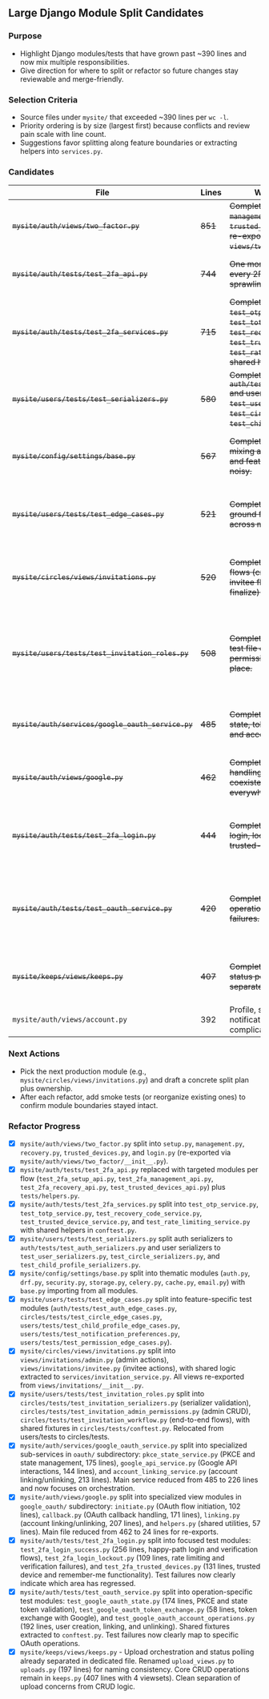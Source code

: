 ## Large Django Module Split Candidates

### Purpose
- Highlight Django modules/tests that have grown past ~390 lines and now mix multiple responsibilities.
- Give direction for where to split or refactor so future changes stay reviewable and merge-friendly.

### Selection Criteria
- Source files under `mysite/` that exceeded ~390 lines per `wc -l`.
- Priority ordering is by size (largest first) because conflicts and review pain scale with line count.
- Suggestions favor splitting along feature boundaries or extracting helpers into `services.py`.

### Candidates

| File | Lines | Why It Feels Overgrown | Suggested Refactor |
| --- | --- | --- | --- |
| ~~`mysite/auth/views/two_factor.py`~~ | ~~851~~ | ~~Completed: split into `setup.py`, `management.py`, `recovery.py`, `trusted_devices.py`, and `login.py` (all re-exported from `views/two_factor/__init__.py`).~~ | ~~Completed: split into `setup.py`, `management.py`, `recovery.py`, `trusted_devices.py`, and `login.py` (all re-exported from `views/two_factor/__init__.py`).~~ |
| ~~`mysite/auth/tests/test_2fa_api.py`~~ | ~~744~~ | ~~One monolithic test module covering every 2FA API permutation with sprawling fixtures.~~ | ~~Completed: replaced with `test_2fa_setup_api.py`, `test_2fa_management_api.py`, `test_2fa_recovery_api.py`, and `test_trusted_devices_api.py` plus a shared helper.~~ |
| ~~`mysite/auth/tests/test_2fa_services.py`~~ | ~~715~~ | ~~Completed: split into `test_otp_service.py`, `test_totp_service.py`, `test_recovery_code_service.py`, `test_trusted_device_service.py`, and `test_rate_limiting_service.py` with shared helpers in `conftest.py`.~~ | ~~Completed: split into `test_otp_service.py`, `test_totp_service.py`, `test_recovery_code_service.py`, `test_trusted_device_service.py`, and `test_rate_limiting_service.py` with shared helpers in `conftest.py`.~~ |
| ~~`mysite/users/tests/test_serializers.py`~~ | ~~580~~ | ~~Completed: split auth serializers to `auth/tests/test_auth_serializers.py` and user serializers to `test_user_serializers.py`, `test_circle_serializers.py`, and `test_child_profile_serializers.py`.~~ | ~~Completed: split auth serializers to `auth/tests/test_auth_serializers.py` and user serializers to `test_user_serializers.py`, `test_circle_serializers.py`, and `test_child_profile_serializers.py`.~~ |
| ~~`mysite/config/settings/base.py`~~ | ~~567~~ | ~~Completed: Core settings file was mixing auth, storage, Celery, DRF, and feature toggles, making merges noisy.~~ | ~~Completed: Extracted thematic settings modules (`settings/auth.py`, `settings/drf.py`, `settings/security.py`, `settings/storage.py`, `settings/celery.py`, `settings/cache.py`, `settings/email.py`) and imported them in `base.py`.~~ |
| ~~`mysite/users/tests/test_edge_cases.py`~~ | ~~521~~ | ~~Completed: Was acting as a dumping ground for diverse edge scenarios across multiple domains.~~ | ~~Completed: Relocated tests to feature-specific modules: `auth/tests/test_auth_edge_cases.py`, `circles/tests/test_circle_edge_cases.py`, `users/tests/test_child_profile_edge_cases.py`, `users/tests/test_notification_preferences.py`, and `users/tests/test_permission_edge_cases.py`.~~ |
| ~~`mysite/circles/views/invitations.py`~~ | ~~520~~ | ~~Completed: Was handling admin flows (create, cancel, resend) and invitee flows (respond, accept, finalize) in one module.~~ | ~~Completed: Split into `views/invitations/admin.py` (admin actions), `views/invitations/invitee.py` (user actions), and extracted shared logic to `services/invitation_service.py`. All views re-exported from `views/invitations/__init__.py` for backward compatibility.~~ |
| ~~`mysite/users/tests/test_invitation_roles.py`~~ | ~~508~~ | ~~Completed: Was a comprehensive test file covering serializers, admin permissions, and workflows in one place.~~ | ~~Completed: Split into `circles/tests/test_invitation_serializers.py` (validation logic), `circles/tests/test_invitation_admin_permissions.py` (admin CRUD operations), `circles/tests/test_invitation_workflow.py` (end-to-end flows), with shared fixtures in `circles/tests/conftest.py`. Also relocated from users/tests to circles/tests for better co-location.~~ |
| ~~`mysite/auth/services/google_oauth_service.py`~~ | ~~485~~ | ~~Completed: Service mixed PKCE state, token exchange, profile sync, and account linking concerns.~~ | ~~Completed: Extracted sub-services (`oauth/pkce_state_service.py`, `oauth/google_api_service.py`, `oauth/account_linking_service.py`) with main service reduced to 226 lines focused on orchestration.~~ |
| ~~`mysite/auth/views/google.py`~~ | ~~462~~ | ~~Completed: Initiate, callback, error handling, and linking endpoints coexisted, spreading shared helpers everywhere.~~ | ~~Completed: Split into `google_oauth/initiate.py` (102 lines), `google_oauth/callback.py` (171 lines), `google_oauth/linking.py` (207 lines), and `google_oauth/helpers.py` (57 lines). Main file reduced to 24 lines for re-exports.~~ |
| ~~`mysite/auth/tests/test_2fa_login.py`~~ | ~~444~~ | ~~Completed: Combined happy-path login, lockouts, rate limits, and trusted-device flows.~~ | ~~Completed: Split into `test_2fa_login_success.py` (256 lines, happy-path flows), `test_2fa_login_lockout.py` (109 lines, rate limiting and failures), and `test_2fa_trusted_devices.py` (131 lines, trusted device flows). Regressions now point to specific test areas.~~ |
| ~~`mysite/auth/tests/test_oauth_service.py`~~ | ~~420~~ | ~~Completed: Tests covered multiple operations in one file, obscuring failures.~~ | ~~Completed: Split into `test_google_oauth_state.py` (174 lines, PKCE and state token tests), `test_google_oauth_token_exchange.py` (58 lines, token exchange tests), and `test_google_oauth_account_operations.py` (192 lines, user creation/linking/unlinking). Shared fixtures moved to `conftest.py` (35 lines added). Test failures now clearly indicate operation area.~~ |
| ~~`mysite/keeps/views/keeps.py`~~ | ~~407~~ | ~~Completed: Upload orchestration and status polling were already separated.~~ | ~~Completed: Upload/status endpoints already in separate file, renamed from `upload_views.py` to `uploads.py` (197 lines) for naming consistency. Core CRUD logic remains in `keeps.py` (407 lines). Clean separation of concerns achieved.~~ |
| `mysite/auth/views/account.py` | 392 | Profile, security, device, and notification settings are combined, complicating edits. | Break into `profile.py`, `security.py`, and `devices.py` modules while consolidating shared serializers/services. |

### Next Actions
- Pick the next production module (e.g., `mysite/circles/views/invitations.py`) and draft a concrete split plan plus ownership.
- After each refactor, add smoke tests (or reorganize existing ones) to confirm module boundaries stayed intact.

### Refactor Progress
- [x] `mysite/auth/views/two_factor.py` split into `setup.py`, `management.py`, `recovery.py`, `trusted_devices.py`, and `login.py` (re-exported via `mysite/auth/views/two_factor/__init__.py`).
- [x] `mysite/auth/tests/test_2fa_api.py` replaced with targeted modules per flow (`test_2fa_setup_api.py`, `test_2fa_management_api.py`, `test_2fa_recovery_api.py`, `test_trusted_devices_api.py`) plus `tests/helpers.py`.
- [x] `mysite/auth/tests/test_2fa_services.py` split into `test_otp_service.py`, `test_totp_service.py`, `test_recovery_code_service.py`, `test_trusted_device_service.py`, and `test_rate_limiting_service.py` with shared helpers in `conftest.py`.
- [x] `mysite/users/tests/test_serializers.py` split auth serializers to `auth/tests/test_auth_serializers.py` and user serializers to `test_user_serializers.py`, `test_circle_serializers.py`, and `test_child_profile_serializers.py`.
- [x] `mysite/config/settings/base.py` split into thematic modules (`auth.py`, `drf.py`, `security.py`, `storage.py`, `celery.py`, `cache.py`, `email.py`) with `base.py` importing from all modules.
- [x] `mysite/users/tests/test_edge_cases.py` split into feature-specific test modules (`auth/tests/test_auth_edge_cases.py`, `circles/tests/test_circle_edge_cases.py`, `users/tests/test_child_profile_edge_cases.py`, `users/tests/test_notification_preferences.py`, `users/tests/test_permission_edge_cases.py`).
- [x] `mysite/circles/views/invitations.py` split into `views/invitations/admin.py` (admin actions), `views/invitations/invitee.py` (invitee actions), with shared logic extracted to `services/invitation_service.py`. All views re-exported from `views/invitations/__init__.py`.
- [x] `mysite/users/tests/test_invitation_roles.py` split into `circles/tests/test_invitation_serializers.py` (serializer validation), `circles/tests/test_invitation_admin_permissions.py` (admin CRUD), `circles/tests/test_invitation_workflow.py` (end-to-end flows), with shared fixtures in `circles/tests/conftest.py`. Relocated from users/tests to circles/tests.
- [x] `mysite/auth/services/google_oauth_service.py` split into specialized sub-services in `oauth/` subdirectory: `pkce_state_service.py` (PKCE and state management, 175 lines), `google_api_service.py` (Google API interactions, 144 lines), and `account_linking_service.py` (account linking/unlinking, 213 lines). Main service reduced from 485 to 226 lines and now focuses on orchestration.
- [x] `mysite/auth/views/google.py` split into specialized view modules in `google_oauth/` subdirectory: `initiate.py` (OAuth flow initiation, 102 lines), `callback.py` (OAuth callback handling, 171 lines), `linking.py` (account linking/unlinking, 207 lines), and `helpers.py` (shared utilities, 57 lines). Main file reduced from 462 to 24 lines for re-exports.
- [x] `mysite/auth/tests/test_2fa_login.py` split into focused test modules: `test_2fa_login_success.py` (256 lines, happy-path login and verification flows), `test_2fa_login_lockout.py` (109 lines, rate limiting and verification failures), and `test_2fa_trusted_devices.py` (131 lines, trusted device and remember-me functionality). Test failures now clearly indicate which area has regressed.
- [x] `mysite/auth/tests/test_oauth_service.py` split into operation-specific test modules: `test_google_oauth_state.py` (174 lines, PKCE and state token validation), `test_google_oauth_token_exchange.py` (58 lines, token exchange with Google), and `test_google_oauth_account_operations.py` (192 lines, user creation, linking, and unlinking). Shared fixtures extracted to `conftest.py`. Test failures now clearly map to specific OAuth operations.
- [x] `mysite/keeps/views/keeps.py` - Upload orchestration and status polling already separated in dedicated file. Renamed `upload_views.py` to `uploads.py` (197 lines) for naming consistency. Core CRUD operations remain in `keeps.py` (407 lines with 4 viewsets). Clean separation of upload concerns from CRUD logic.
